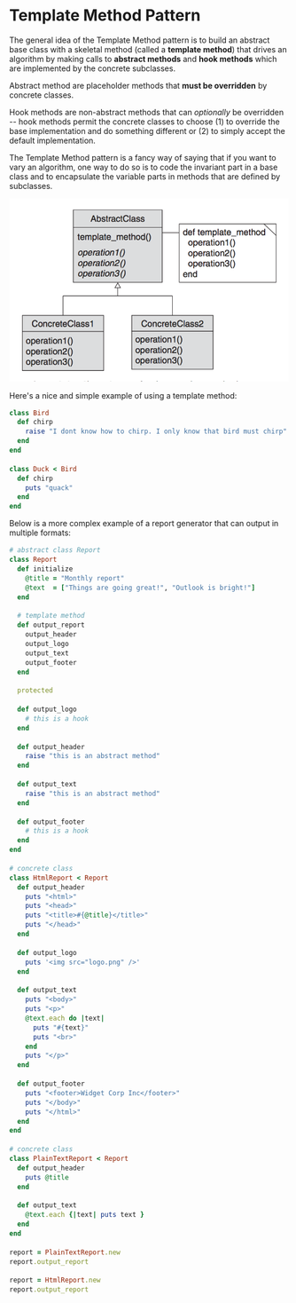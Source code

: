 # Template Method Pattern

The general idea of the Template Method pattern is to build an abstract base class with a skeletal method (called a **template method**) that drives an algorithm by making calls to **abstract methods** and **hook methods** which are implemented by the concrete subclasses.

Abstract method are placeholder methods that **must be overridden** by concrete classes.

Hook methods are non-abstract methods that can *optionally* be overridden -- hook methods permit the concrete classes to choose (1) to override the base implementation and do something different or (2) to simply accept the default implementation.

The Template Method pattern is a fancy way of saying that if you want to vary an algorithm, one way to do so is to code the invariant part in a base class and to encapsulate the variable parts in methods that are defined by subclasses.

![](assets/template_method_pattern.png?raw=true)

Here's a nice and simple example of using a template method:

```ruby
class Bird
  def chirp
    raise "I dont know how to chirp. I only know that bird must chirp"
  end
end

class Duck < Bird
  def chirp
    puts "quack"
  end
end
```

Below is a more complex example of a report generator that can output in multiple formats:

```ruby
# abstract class Report
class Report
  def initialize
    @title = "Monthly report"
    @text  = ["Things are going great!", "Outlook is bright!"]
  end

  # template method
  def output_report
    output_header
    output_logo
    output_text
    output_footer
  end

  protected

  def output_logo
    # this is a hook
  end

  def output_header
    raise "this is an abstract method"
  end

  def output_text
    raise "this is an abstract method"
  end

  def output_footer
    # this is a hook
  end
end

# concrete class
class HtmlReport < Report
  def output_header
    puts "<html>"
    puts "<head>"
    puts "<title>#{@title}</title>"
    puts "</head>"
  end

  def output_logo
    puts '<img src="logo.png" />'
  end

  def output_text
    puts "<body>"
    puts "<p>"
    @text.each do |text|
      puts "#{text}"
      puts "<br>"
    end
    puts "</p>"
  end

  def output_footer
    puts "<footer>Widget Corp Inc</footer>"
    puts "</body>"
    puts "</html>"
  end
end

# concrete class
class PlainTextReport < Report
  def output_header
    puts @title
  end

  def output_text
    @text.each {|text| puts text }
  end
end

report = PlainTextReport.new
report.output_report

report = HtmlReport.new
report.output_report
```
